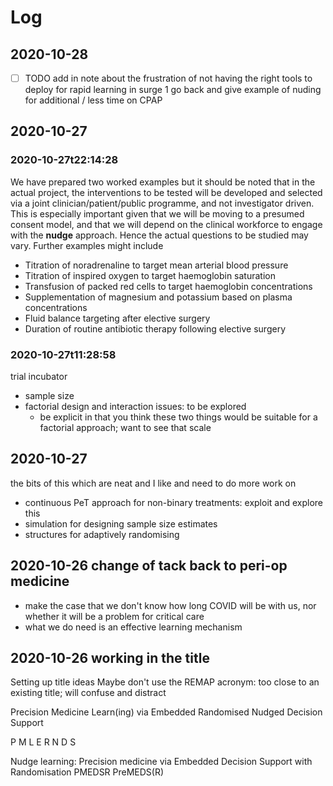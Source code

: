 # Log
## 2020-10-28
- [ ] TODO add in note about the frustration of not having the right tools to deploy for rapid learning in surge 1
    go back and give example of nuding for additional / less time on CPAP

## 2020-10-27
### 2020-10-27t22:14:28
We have prepared two worked examples but it should be noted that in the actual project, the interventions to be tested will be developed and selected via a joint clinician/patient/public programme, and not investigator driven. This is especially important given that we will be moving to a presumed consent model, and that we will depend on the clinical workforce to engage with the **nudge** approach. Hence the actual questions to be studied may vary. Further examples might include

- Titration of noradrenaline to target mean arterial blood pressure
- Titration of inspired oxygen to target haemoglobin saturation
- Transfusion of packed red cells to target haemoglobin concentrations
- Supplementation of magnesium and potassium based on plasma concentrations
- Fluid balance targeting after elective surgery
- Duration of routine antibiotic therapy following elective surgery

### 2020-10-27t11:28:58
trial incubator
- sample size
- factorial design and interaction issues: to be explored
    - be explicit in that you think these two things would be suitable for a factorial approach; want to see that scale


## 2020-10-27
the bits of this which are neat and I like and need to do more work on
- continuous PeT approach for non-binary treatments: exploit and explore this
- simulation for designing sample size estimates
- structures for adaptively randomising

## 2020-10-26 change of tack back to peri-op medicine
- make the case that we don't know how long COVID will be with us, nor whether it will be a problem for critical care
- what we do need is an effective learning mechanism

## 2020-10-26 working in the title

Setting up title ideas 
Maybe don't use the REMAP acronym: too close to an existing title; will confuse and distract

Precision Medicine Learn(ing)
via
Embedded
Randomised Nudged Decision Support

P M L E R N D S

Nudge learning:
Precision medicine via Embedded Decision Support with Randomisation
PMEDSR
PreMEDS(R)



